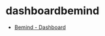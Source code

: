 # dashboardbemind


- [Bemind - Dashboard](https://eimercooney.github.io/dashboardbemind/index.html)
